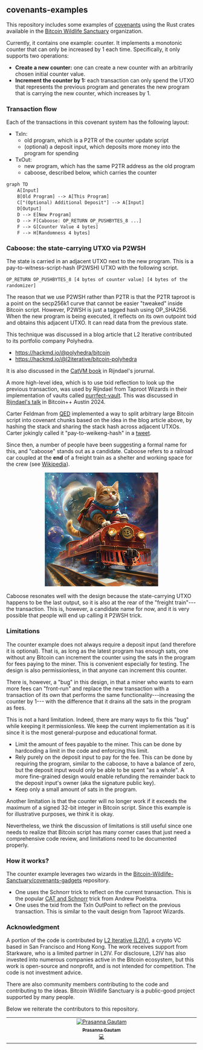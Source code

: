 ## covenants-examples

This repository includes some examples of [covenants](https://cointelegraph.com/explained/what-are-bitcoin-covenants-and-how-do-they-work) 
using the Rust crates available in the [Bitcoin Wildlife Sanctuary](https://github.com/Bitcoin-Wildlife-Sanctuary) organization.  

Currently, it contains one example: counter. It implements a monotonic counter that can only be increased by 1 each time. 
Specifically, it only supports two operations:
- **Create a new counter:** one can create a new counter with an arbitrarily chosen initial counter value.
- **Increment the counter by 1:** each transaction can only spend the UTXO that represents the previous program and 
generates the new program that is carrying the new counter, which increases by 1.

### Transaction flow

Each of the transactions in this covenant system has the following layout:

- TxIn:
  * old program, which is a P2TR of the counter update script
  * (optional) a deposit input, which deposits more money into the program for spending
- TxOut:
  * new program, which has the same P2TR address as the old program
  * caboose, described below, which carries the counter

```mermaid
graph TD
    A[Input]
    B[Old Program] --> A[This Program]
    C["(Optional) Additional Deposit"] --> A[Input]
    D[Output]
    D --> E[New Program]
    D --> F[Caboose: OP_RETURN OP_PUSHBYTES_8 ...]
    F --> G[Counter Value 4 bytes]
    F --> H[Randomness 4 bytes]
```

### Caboose: the state-carrying UTXO via P2WSH

The state is carried in an adjacent UTXO next to the new program. This is a pay-to-witness-script-hash (P2WSH) UTXO with 
the following script.

```
OP_RETURN OP_PUSHBYTES_8 [4 bytes of counter value] [4 bytes of the randomizer] 
```

The reason that we use P2WSH rather than P2TR is that the P2TR taproot is a point on the secp256k1 curve that cannot be 
easier "tweaked" inside Bitcoin script. However, P2WSH is just a tagged hash using OP_SHA256. When the new program is 
being executed, it reflects on its own outpoint txid and obtains this adjacent UTXO. It can read data from the previous 
state.

This technique was discussed in a blog article that L2 Iterative contributed to its portfolio company Polyhedra. 
- https://hackmd.io/@polyhedra/bitcoin
- https://hackmd.io/@l2iterative/bitcoin-polyhedra

It is also discussed in the [CatVM book](https://catvm.org/catvm.pdf) in Rijndael's jorurnal. 

A more high-level idea, which is to use txid reflection to look up the previous transaction, was used by Rijndael from 
Taproot Wizards in their implementation of vaults called [purrfect-vault](https://github.com/taproot-wizards/purrfect_vault). 
This was discussed in [Rijndael's talk](https://x.com/fede_intern/status/1787191430110151060) in Bitcoin++ Austin 2024.

Carter Feldman from [QED](https://qedprotocol.com/) implemented a way to split arbitrary large Bitcoin script into covenant 
chunks based on the idea in the blog article above, by hashing the stack and sharing the stack hash across adjacent UTXOs. 
Carter jokingly called it "pay-to-weikeng-hash" in a [tweet](https://twitter.com/cmpeq/status/1788754249037578594). 

Since then, a number of people have been suggesting a formal name for this, and "caboose" stands out as a candidate.
Caboose refers to a railroad car coupled at the **end** of a freight train as a shelter and working space for the crew (see 
[Wikipedia](https://en.wikipedia.org/wiki/Caboose)). 

<p align="center">
  <img src="https://github.com/Bitcoin-Wildlife-Sanctuary/covenants-examples/raw/main/fig/caboose.png" />
</p>

Caboose resonates well with the design because the state-carrying UTXO happens to be the last output, so it is also at the 
rear of the "freight train"---the transaction. This is, however, a candidate name for now, and it is very possible that 
people will end up calling it P2WSH trick. 

### Limitations

The counter example does not always require a deposit input (and therefore it is optional). That is, as long as the latest
program has enough sats, one without any Bitcoin can increment the counter using the sats in the program for fees paying to 
the miner. This is convenient especially for testing. The design is also permissionless, in that anyone can increment this counter.

There is, however, a "bug" in this design, in that a miner who wants to earn more fees can "front-run" and replace 
the new transaction with a transaction of its own that performs the same functionality---increasing the counter by 1---
with the difference that it drains all the sats in the program as fees. 

This is not a hard limitation. Indeed, there are many ways to fix this "bug" while keeping it permissionless. We keep the 
current implementation as it is since it is the most general-purpose and educational format. 
- Limit the amount of fees payable to the miner. This can be done by hardcoding a limit in the code and enforcing this limit.
- Rely purely on the deposit input to pay for the fee. This can be done by requiring the program, similar to 
the caboose, to have a balance of zero, but the deposit input would only be able to be spent "as a whole". A more fine-grained 
design would enable refunding the remainder back to the deposit input's owner (aka the signature public key).
- Keep only a small amount of sats in the program.

Another limitation is that the counter will no longer work if it exceeds the maximum of a signed 32-bit integer in Bitcoin 
script. Since this example is for illustrative purposes, we think it is okay. 

Nevertheless, we think the discussion of limitations is still useful since one needs to realize that Bitcoin script has 
many corner cases that just need a comprehensive code review, and limitations need to be documented properly.

### How it works?

The counter example leverages two wizards in the [Bitcoin-Wildlife-Sanctuary/covenants-gadgets](https://github.com/Bitcoin-Wildlife-Sanctuary/covenants-gadgets/) 
repository. 
- One uses the Schnorr trick to reflect on the current transaction. This is the popular [CAT and Schnorr](https://blog.blockstream.com/cat-and-schnorr-tricks-i/) 
trick from Andrew Poelstra.
- One uses the txid from the TxIn OutPoint to reflect on the previous transaction. This is similar to the vault design from 
Taproot Wizards.

### Acknowledgment

A portion of the code is contributed by [L2 Iterative (L2IV)](https://www.l2iterative.com/), a crypto 
VC based in San Francisco and Hong Kong. The work receives support from Starkware, who is a limited partner in L2IV. For 
disclosure, L2IV has also invested into numerous companies active in the Bitcoin ecosystem, but this work is open-source 
and nonprofit, and is not intended for competition. The code is not investment advice.

There are also community members contributing to the code and contributing to the ideas. Bitcoin Wildlife Sanctuary is a 
public-good project supported by many people. 

Below we reiterate the contributors to this repository.

<!-- ALL-CONTRIBUTORS-LIST:START - Do not remove or modify this section -->
<!-- prettier-ignore-start -->
<!-- markdownlint-disable -->
<table>
  <tbody>
    <tr>
      <td align="center" valign="top" width="14.28%"><a href="http://nextdoorhacker.com"><img src="https://avatars.githubusercontent.com/u/40477?v=4?s=100" width="100px;" alt="Prasanna Gautam"/><br /><sub><b>Prasanna Gautam</b></sub></a><br /><a href="#code-prasincs" title="Code">💻</a></td>
    </tr>
  </tbody>
</table>

<!-- markdownlint-restore -->
<!-- prettier-ignore-end -->

<!-- ALL-CONTRIBUTORS-LIST:END -->

